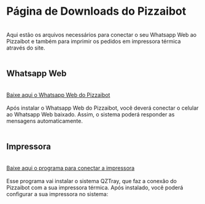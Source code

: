 # Página de Downloads do Pizzaibot
<br/>
Aqui estão os arquivos necessários para conectar o seu Whatsapp Web ao Pizzaibot e também para imprimir os pedidos em impressora térmica através do site.
<br/>
<br/>

## Whatsapp Web
<br/>
<a href="https://drive.google.com/open?id=1JDzx53_jJ-Z-fVgdJBLB6xiU4cSYfTmp">
Baixe aqui o Whatsapp Web do Pizzaibot
</a>
<br/>
<br/>
Após instalar o Whatsapp Web do Pizzaibot, você deverá conectar o celular ao Whatsapp Web baixado. Assim, o sistema poderá responder as mensagens automaticamente.
<br/>
<br/>

## Impressora
<br/>
<a href="https://drive.google.com/open?id=1nC4RBwgBifTnvQURWSywd1deZyolQVno">
Baixe aqui o programa para conectar a impressora
</a>
<br/>
<br/>
Esse programa vai instalar o sistema QZTray, que faz a conexâo do Pizzaibot com a sua impressora térmica. Após instalado, você poderá configurar a sua impressora no sistema:
<br/>
<br/>